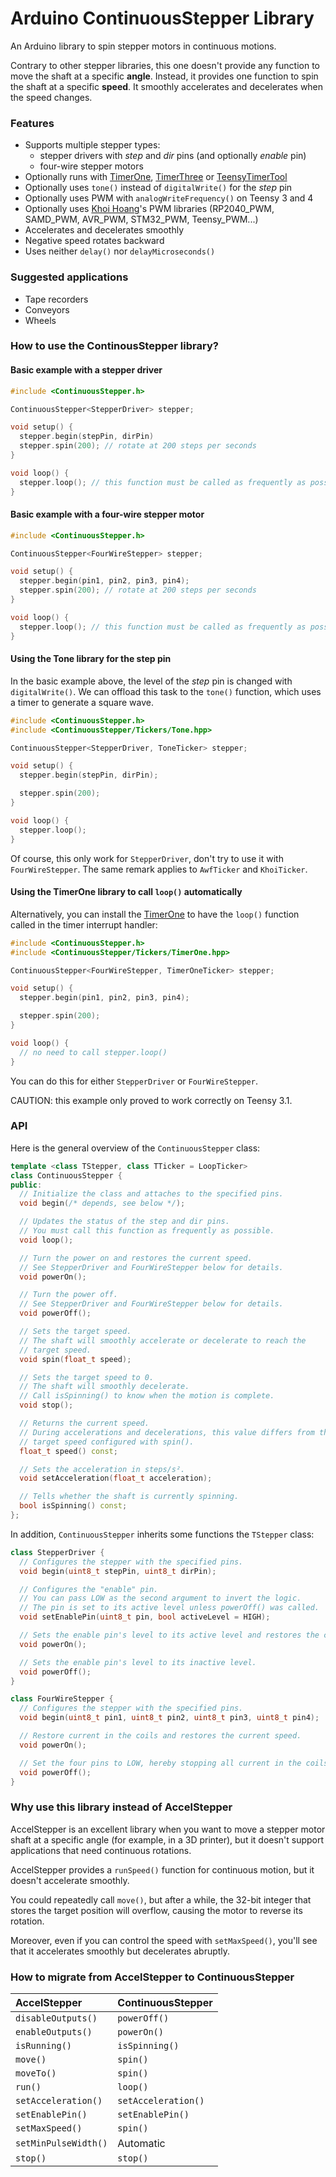 Arduino ContinuousStepper Library
=================================

An Arduino library to spin stepper motors in continuous motions.

Contrary to other stepper libraries, this one doesn't provide any function to move the shaft at a specific **angle**. Instead, it provides one function to spin the shaft at a specific **speed**. It smoothly accelerates and decelerates when the speed changes.

### Features

* Supports multiple stepper types:
  - stepper drivers with *step* and *dir* pins (and optionally *enable* pin)
  - four-wire stepper motors
* Optionally runs with [TimerOne](https://github.com/PaulStoffregen/TimerOne), [TimerThree](https://github.com/PaulStoffregen/TimerThree) or [TeensyTimerTool](https://github.com/luni64/TeensyTimerTool)
* Optionally uses `tone()` instead of `digitalWrite()` for the *step* pin
* Optionally uses PWM with `analogWriteFrequency()` on Teensy 3 and 4
* Optionally uses [Khoi Hoang](https://github.com/khoih-prog)'s PWM libraries (RP2040_PWM, SAMD_PWM, AVR_PWM, STM32_PWM, Teensy_PWM...)
* Accelerates and decelerates smoothly
* Negative speed rotates backward
* Uses neither `delay()` nor `delayMicroseconds()`

### Suggested applications

* Tape recorders
* Conveyors
* Wheels

### How to use the ContinousStepper library?

#### Basic example with a stepper driver

```c++
#include <ContinuousStepper.h>

ContinuousStepper<StepperDriver> stepper;

void setup() {
  stepper.begin(stepPin, dirPin)
  stepper.spin(200); // rotate at 200 steps per seconds
}

void loop() {
  stepper.loop(); // this function must be called as frequently as possible
}
```

#### Basic example with a four-wire stepper motor

```c++
#include <ContinuousStepper.h>

ContinuousStepper<FourWireStepper> stepper;

void setup() {
  stepper.begin(pin1, pin2, pin3, pin4);
  stepper.spin(200); // rotate at 200 steps per seconds
}

void loop() {
  stepper.loop(); // this function must be called as frequently as possible
}
```

#### Using the Tone library for the step pin

In the basic example above, the level of the *step* pin is changed with `digitalWrite()`. We can offload this task to the `tone()` function, which uses a timer to generate a square wave.

```c++
#include <ContinuousStepper.h>
#include <ContinuousStepper/Tickers/Tone.hpp>

ContinuousStepper<StepperDriver, ToneTicker> stepper;

void setup() {
  stepper.begin(stepPin, dirPin);

  stepper.spin(200);
}

void loop() {
  stepper.loop();
}
```

Of course, this only work for `StepperDriver`, don't try to use it with `FourWireStepper`. The same remark applies to `AwfTicker` and `KhoiTicker`.

#### Using the TimerOne library to call `loop()` automatically

Alternatively, you can install the [TimerOne](https://github.com/PaulStoffregen/TimerOne) to have the `loop()` function called in the timer interrupt handler:

```c++
#include <ContinuousStepper.h>
#include <ContinuousStepper/Tickers/TimerOne.hpp>

ContinuousStepper<FourWireStepper, TimerOneTicker> stepper;

void setup() {
  stepper.begin(pin1, pin2, pin3, pin4);

  stepper.spin(200);
}

void loop() {
  // no need to call stepper.loop()
}
```

You can do this for either `StepperDriver` or `FourWireStepper`.

CAUTION: this example only proved to work correctly on Teensy 3.1.

### API

Here is the general overview of the `ContinuousStepper` class:

```c++
template <class TStepper, class TTicker = LoopTicker>
class ContinuousStepper {
public:
  // Initialize the class and attaches to the specified pins.
  void begin(/* depends, see below */);

  // Updates the status of the step and dir pins.
  // You must call this function as frequently as possible.
  void loop();

  // Turn the power on and restores the current speed.
  // See StepperDriver and FourWireStepper below for details.
  void powerOn();

  // Turn the power off.
  // See StepperDriver and FourWireStepper below for details.
  void powerOff();

  // Sets the target speed.
  // The shaft will smoothly accelerate or decelerate to reach the
  // target speed.
  void spin(float_t speed);

  // Sets the target speed to 0.
  // The shaft will smoothly decelerate.
  // Call isSpinning() to know when the motion is complete.
  void stop();

  // Returns the current speed.
  // During accelerations and decelerations, this value differs from the
  // target speed configured with spin().
  float_t speed() const;

  // Sets the acceleration in steps/s².
  void setAcceleration(float_t acceleration);

  // Tells whether the shaft is currently spinning.
  bool isSpinning() const;
};
```

In addition, `ContinuousStepper` inherits some functions the `TStepper` class:

```c++
class StepperDriver {
  // Configures the stepper with the specified pins.
  void begin(uint8_t stepPin, uint8_t dirPin);

  // Configures the "enable" pin.
  // You can pass LOW as the second argument to invert the logic.
  // The pin is set to its active level unless powerOff() was called.
  void setEnablePin(uint8_t pin, bool activeLevel = HIGH);

  // Sets the enable pin's level to its active level and restores the current speed.
  void powerOn();

  // Sets the enable pin's level to its inactive level.
  void powerOff();
}

class FourWireStepper {
  // Configures the stepper with the specified pins.
  void begin(uint8_t pin1, uint8_t pin2, uint8_t pin3, uint8_t pin4);

  // Restore current in the coils and restores the current speed.
  void powerOn();

  // Set the four pins to LOW, hereby stopping all current in the coils.
  void powerOff();
}
```


### Why use this library instead of AccelStepper

AccelStepper is an excellent library when you want to move a stepper motor shaft at a specific angle (for example, in a 3D printer), but it doesn't support applications that need continuous rotations.

AccelStepper provides a `runSpeed()` function for continuous motion, but it doesn't accelerate smoothly.

You could repeatedly call `move()`, but after a while, the 32-bit integer that stores the target position will overflow, causing the motor to reverse its rotation.

Moreover, even if you can control the speed with `setMaxSpeed()`, you'll see that it accelerates smoothly but decelerates abruptly.


### How to migrate from AccelStepper to ContinuousStepper

| AccelStepper         | ContinuousStepper   |
|:---------------------|:--------------------|
| `disableOutputs()`   | `powerOff()`        |
| `enableOutputs()`    | `powerOn()`         |
| `isRunning()`        | `isSpinning()`      |
| `move()`             | `spin()`            |
| `moveTo()`           | `spin()`            |
| `run()`              | `loop()`            |
| `setAcceleration()`  | `setAcceleration()` |
| `setEnablePin()`     | `setEnablePin()`    |
| `setMaxSpeed()`      | `spin()`            |
| `setMinPulseWidth()` | Automatic           |
| `stop()`             | `stop()`            |